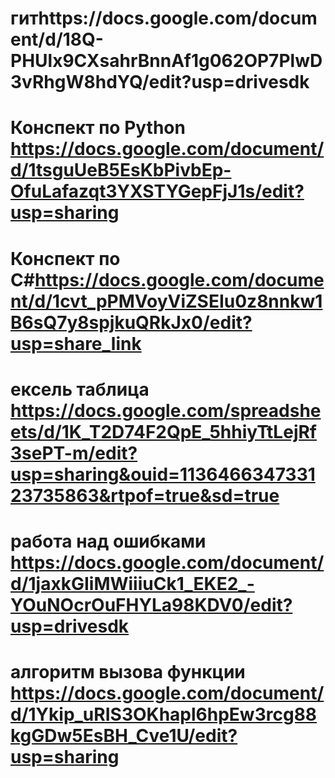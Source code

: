 
# гитhttps://docs.google.com/document/d/18Q-PHUlx9CXsahrBnnAf1g062OP7PlwD3vRhgW8hdYQ/edit?usp=drivesdk
#  Конспект по Python https://docs.google.com/document/d/1tsguUeB5EsKbPivbEp-OfuLafazqt3YXSTYGepFjJ1s/edit?usp=sharing
# Конспект по С#https://docs.google.com/document/d/1cvt_pPMVoyViZSEIu0z8nnkw1B6sQ7y8spjkuQRkJx0/edit?usp=share_link
# ексель таблица https://docs.google.com/spreadsheets/d/1K_T2D74F2QpE_5hhiyTtLejRf3sePT-m/edit?usp=sharing&ouid=113646634733123735863&rtpof=true&sd=true
# работа над ошибками https://docs.google.com/document/d/1jaxkGIiMWiiiuCk1_EKE2_-YOuNOcrOuFHYLa98KDV0/edit?usp=drivesdk
# алгоритм вызова функции https://docs.google.com/document/d/1Ykip_uRIS3OKhapl6hpEw3rcg88kgGDw5EsBH_Cve1U/edit?usp=sharing
